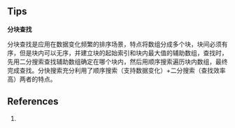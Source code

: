 ## Tips
**分块查找**

分块查找是应用在数据变化频繁的排序场景，特点将数组分成多个块，块间必须有序，但是块内可以无序，并建立块的起始索引和块内最大值的辅助数组，查找时，先用二分搜索查找辅助数组确定在哪个块内，然后用顺序搜索遍历块内数组，最终完成查找。分快搜索充分利用了顺序搜索（支持数据变化）+二分搜索（查找效率高）两者的特点。


## References
1. []()


